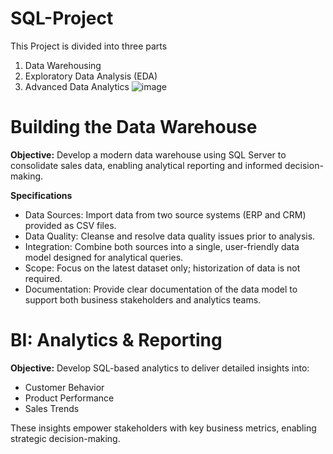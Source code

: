 # SQL-Project
This Project is divided into three parts
1) Data Warehousing
2) Exploratory Data Analysis (EDA)
3) Advanced Data Analytics
   ![image](https://github.com/user-attachments/assets/596acce4-4c41-4a89-8a9b-b8de646bdfc7)


# Building the Data Warehouse 
**Objective:**
Develop a modern data warehouse using SQL Server to consolidate sales data, enabling analytical reporting and informed decision-making.

**Specifications**
- Data Sources: Import data from two source systems (ERP and CRM) provided as CSV files.
- Data Quality: Cleanse and resolve data quality issues prior to analysis.
- Integration: Combine both sources into a single, user-friendly data model designed for analytical queries.
- Scope: Focus on the latest dataset only; historization of data is not required.
- Documentation: Provide clear documentation of the data model to support both business stakeholders and analytics teams.

# BI: Analytics & Reporting 
**Objective:**
Develop SQL-based analytics to deliver detailed insights into:

- Customer Behavior
- Product Performance
- Sales Trends

These insights empower stakeholders with key business metrics, enabling strategic decision-making.

